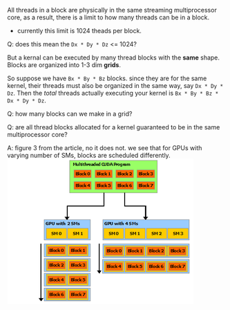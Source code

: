 

All threads in a block are physically in the same streaming multiprocessor core, as a result, there is a limit to how many threads can be in a block.

- currently this limit is 1024 theads per block.

Q: does this mean the `Dx * Dy * Dz` <= 1024?



But a kernal can be executed by many thread blocks with the **same** shape. Blocks are organized into 1-3 dim **grids**.

So suppose we have `Bx * By * Bz` blocks. since they are for the same kernel, their threads must also be organized in the same way, say `Dx * Dy * Dz`. Then the *total* threads actually executing your kernel is `Bx * By * Bz * Dx * Dy * Dz`.

Q: how many blocks can we make in a grid?


Q: are all thread blocks allocated for a kernel guaranteed to be in the same multiprocessor core?

A: figure 3 from the article, no it does not. we see that for GPUs with varying number of SMs, blocks are scheduled differently.  
![image](fig_3_automatic-scalability.png)



